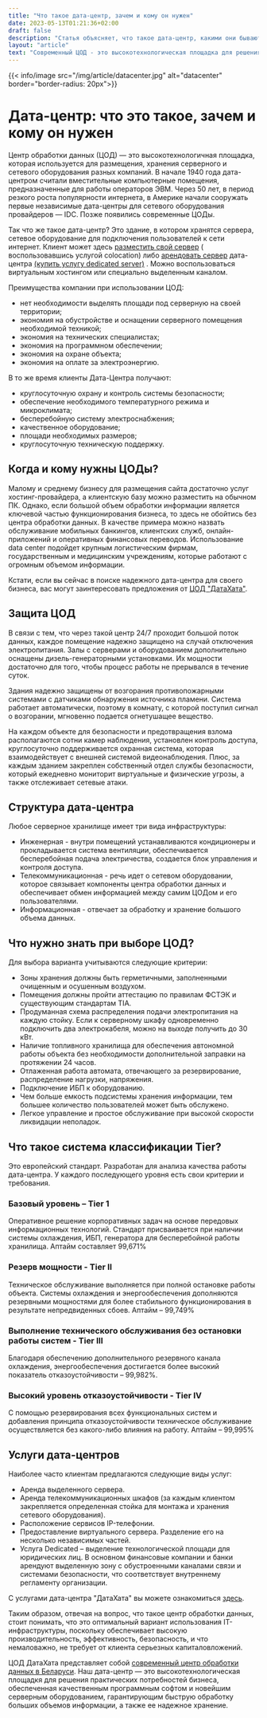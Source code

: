 ```yaml
---
title: "Что такое дата-центр, зачем и кому он нужен"
date: 2023-05-13T01:21:36+02:00
draft: false
description: "Статья объясняет, что такое дата-центр, какими они бывают, чем отличаются, кто чаще всего пользуется услугами центров обработки данных и что необходимо знать при выборе дата-центра"
layout: "article"
text: "Современный ЦОД - это высокотехнологическая площадка для решения потребностей бизнеса в качественном ПО и серверном оборудовании. В статье вы узнаете, какие дата-центры бывают, чем отличаются, кто чаще всего является клиентами ЦОД и какими услугами могут пользоваться..."
---
```


{{< info/image src="/img/article/datacenter.jpg" alt="datacenter" border="border-radius: 20px">}}

# Дата-центр: что это такое, зачем и кому он нужен

Центр обработки данных (ЦОД) — это высокотехнологичная площадка, которая используется для размещения, хранения
серверного и сетевого оборудования разных компаний. В начале 1940 года дата-центром считали вместительные компьютерные
помещения, предназначенные для работы операторов ЭВМ. Через 50 лет, в период резкого роста популярности интернета, в
Америке начали сооружать первые независимые дата-центры для сетевого оборудования провайдеров — IDC. Позже появились
современные ЦОДы.

Так что же такое дата-центр? Это здание, в котором хранятся сервера, сетевое оборудование для подключения пользователей
к сети интернет. Клиент может здесь [разместить свой сервер](https://www.datahata.by/services/colocation/) (
воспользовавшись услугой colocation) либо [арендовать сервер](https://www.datahata.by/services/dedicated/)
дата-центра [(купить услугу dedicated server)](https://www.datahata.by/services/dedicated/dedicated/) . Можно
воспользоваться виртуальным хостингом или специально выделенным каналом.

Преимущества компании при использовании ЦОД:

* нет необходимости выделять площади под серверную на своей территории;
* экономия на обустройстве и оснащении серверного помещения необходимой техникой;
* экономия на технических специалистах;
* экономия на программном обеспечении;
* экономия на охране объекта;
* экономия на оплате за электроэнергию.

В то же время клиенты Дата-Центра получают:

* круглосуточную охрану и контроль системы безопасности;
* обеспечение необходимого температурного режима и микроклимата;
* бесперебойную систему электроснабжения;
* качественное оборудование;
* площади необходимых размеров;
* круглосуточную техническую поддержку.

## Когда и кому нужны ЦОДы?

Малому и среднему бизнесу для размещения сайта достаточно услуг хостинг-провайдера, а клиентскую базу можно разместить
на обычном ПК. Однако, если большой объем обработки информации является ключевой частью функционирования бизнеса, то
здесь не обойтись без центра обработки данных. В качестве примера можно назвать обслуживание мобильных банкингов,
клиентских служб, онлайн-приложений и оперативных финансовых переводов. Использование data center подойдет крупным
логистическим фирмам, государственным и медицинским учреждениям, которые работают с огромным объемом информации.

Кстати, если вы сейчас в поиске надежного дата-центра для своего бизнеса, вас могут заинтересовать предложения
от [ЦОД "ДатаХата"](https://www.datahata.by/).

## Защита ЦОД

В связи с тем, что через такой центр 24/7 проходит большой поток данных, каждое помещение надежно защищено на случай
отключения электропитания. Залы с серверами и оборудованием дополнительно оснащены дизель-генераторными установками. Их
мощности достаточно для того, чтобы процесс работы не прерывался в течение суток.

Здания надежно защищены от возгорания противопожарными системами с датчиками обнаружения источника пламени. Система
работает автоматически, поэтому в комнату, с которой поступил сигнал о возгорании, мгновенно подается огнетушащее
вещество.

На каждом объекте для безопасности и предотвращения взлома располагаются сотни камер наблюдения, установлен контроль
доступа, круглосуточно поддерживается охранная система, которая взаимодействует с внешней системой видеонаблюдения.
Плюс, за каждым зданием закреплен собственный отдел службы безопасности, который ежедневно мониторит виртуальные и
физические угрозы, а также отслеживает сетевые атаки.

## Структура дата-центра

Любое серверное хранилище имеет три вида инфраструктуры:

* Инженерная - внутри помещений устанавливаются кондиционеры и прокладывается система вентиляции, обеспечивается
  бесперебойная подача электричества, создается блок управления и контроля доступа.
* Телекоммуникационная - речь идет о сетевом оборудовании, которое связывает компоненты центра обработки данных и
  обеспечивает обмен информацией между самим ЦОДом и его пользователями.
* Информационная - отвечает за обработку и хранение большого объема данных.

## Что нужно знать при выборе ЦОД?

Для выбора варианта учитываются следующие критерии:

* Зоны хранения должны быть герметичными, заполненными очищенным и осушенным воздухом.
* Помещения должны пройти аттестацию по правилам ФСТЭК и существующим стандартам TIA.
* Продуманная схема распределения подачи электропитания на каждую стойку. Если к серверному шкафу одновременно
  подключить два электрокабеля, можно на выходе получить до 30 кВт.
* Наличие топливного хранилища для обеспечения автономной работы объекта без необходимости дополнительной заправки на
  протяжении 24 часов.
* Отлаженная работа автомата, отвечающего за резервирование, распределение нагрузки, напряжения.
* Подключение ИБП к оборудованию.
* Чем больше емкость подсистемы хранения информации, тем большее количество пользователей может быть обслужено.
* Легкое управление и простое обслуживание при высокой скорости ликвидации неполадок.

## Что такое система классификации Tier?

Это европейский стандарт. Разработан для анализа качества работы дата-центра. У каждого последующего уровня есть свои
критерии и требования.

### Базовый уровень – Tier 1

Оперативное решение корпоративных задач на основе передовых информационных технологий. Стандарт присваивается при
наличии системы охлаждения, ИБП, генератора для бесперебойной работы хранилища. Аптайм составляет 99,671%

### Резерв мощности - Tier II

Техническое обслуживание выполняется при полной остановке работы объекта. Системы охлаждения и энергообеспечения
дополняются резервными мощностями для более стабильного функционирования в результате непредвиденных сбоев. Аптайм –
99,749%

### Выполнение технического обслуживания без остановки работы систем - Tier III

Благодаря обеспечению дополнительного резервного канала охлаждения, энергообеспечения достигается более высокий
показатель отказоустойчивости – 99,982%.

### Высокий уровень отказоустойчивости - Tier IV

С помощью резервирования всех функциональных систем и добавления принципа отказоустойчивости техническое обслуживание
осуществляется без какого-либо влияния на работу. Аптайм – 99,995%

## Услуги дата-центров

Наиболее часто клиентам предлагаются следующие виды услуг:

* Аренда выделенного сервера.
* Аренда телекоммуникационных шкафов (за каждым клиентом закрепляется определенная стойка для монтажа и хранения
  сетевого оборудования).
* Расположение сервисов IP-телефонии.
* Предоставление виртуального сервера. Разделение его на несколько независимых частей.
* Услуга Dedicated – выделение технологической площади для юридических лиц. В основном финансовые компании и банки
  арендуют выделенную зону с обустроенными каналами связи и системами безопасности, что соответствует внутреннему
  регламенту организации.

С услугами дата-центра "ДатаХата" вы можете ознакомиться [здесь](https://www.datahata.by/services/colocation/).

Таким образом, отвечая на вопрос, что такое центр обработки данных, стоит понимать, что это оптимальный вариант
использования IT-инфраструктуры, поскольку обеспечивает высокую производительность, эффективность, безопасность, и что
немаловажно, не требует от клиента серьезных капиталовложений.

ЦОД ДатаХата представляет собой  [современный центр обработки данных в Беларуси](https://www.datahata.by/). Наш
дата-центр — это высокотехнологическая площадкя для решения практических потребностей бизнеса, обеспеченная качественным
программным софтом и новейшим серверным оборудованием, гарантирующим быструю обработку больших объемов информации, а
также ее надежное хранение.

